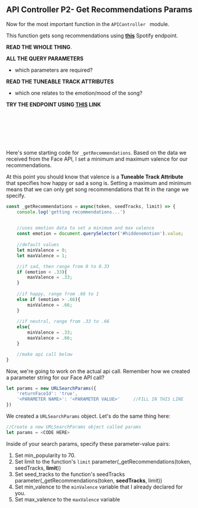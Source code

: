 ## API Controller P2- Get Recommendations Params

Now for the most important function in the `APIController `  module. 

This function gets song recommendations using [**this**](https://developer.spotify.com/documentation/web-api/reference/browse/get-recommendations/) Spotify endpoint.

**READ THE WHOLE THING**.

**ALL THE QUERY PARAMETERS**

- which parameters are required?

**READ THE TUNEABLE TRACK ATTRIBUTES**

- which one relates to the emotion/mood of the song?

**TRY THE ENDPOINT USING [THIS](https://developer.spotify.com/console/get-recommendations/?seed_artists=4NHQUGzhtTLFvgF5SZesLK&seed_tracks=0c6xIDDpzE81m2q797ordA&min_energy=0.4&min_popularity=50&market=US) LINK**



<br />

<br />

<br />

<br />

<br />



Here's some starting code for `_getRecommendations`. Based on the data we received from the Face API, I set a minimum and maximum valence for our recommendations. 

At this point you should know that valence is a **Tuneable Track Attribute** that specifies how happy or sad a song is. Setting a maximum and minimum means that we can only get song recommendations that fit in the range we specify.



```js
const _getRecommendations = async(token, seedTracks, limit) => {
    console.log('getting recommendations...')

  
  	//uses emotion data to set a minimum and max valence
    const emotion = document.querySelector('#hiddenemotion').value;
  
  	//default values
    let minValence = 0;
    let maxValence = 1;

  	//if sad, then range from 0 to 0.33
    if (emotion < .33){
        maxValence = .33;
    }
  
  	//if happy, range from .66 to 1
    else if (emotion > .66){
        minValence = .66;
    }
  
  	//if neutral, range from .33 to .66
    else{
        minValence = .33;
        maxValence = .66;
    }

    //make api call below
}
```



Now, we're going to work on the actual api call. Remember how we created a parameter string for our Face API call? 

```js
let params = new URLSearchParams({
	'returnFaceId': 'true',
	'<PARAMETER NAME>': '<PARAMETER VALUE>'     //FILL IN THIS LINE
})
```



We created a `URLSearchParams`  object. Let's do the same thing here:

```js
//Create a new URLSearchParams object called params
let params = <CODE HERE>
```

Inside of your search params, specify these parameter-value pairs:

1. Set min_popularity to 70.
2. Set limit to the function's `limit`  parameter(_getRecommendations(token, seedTracks, **limit**))
3. Set seed_tracks to the function's seedTracks parameter(_getRecommendations(token, **seedTracks**, limit))
4. Set min_valence to the `minValence`  variable that I already declared for you.
5. Set max_valence to the `maxValence`  variable

